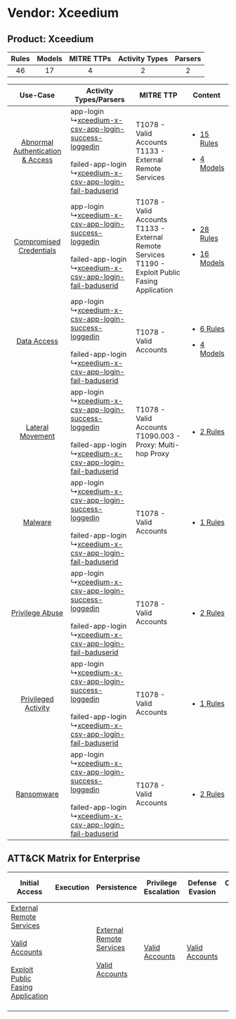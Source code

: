 Vendor: Xceedium
================
Product: Xceedium
-----------------
| Rules | Models | MITRE TTPs | Activity Types | Parsers |
|:-----:|:------:|:----------:|:--------------:|:-------:|
|  46   |   17   |     4      |       2        |    2    |

|    Use-Case    | Activity Types/Parsers    | MITRE TTP    | Content    |
|:----:| ---- | ---- | ---- |
| [Abnormal Authentication & Access](../../../UseCases/uc_abnormal_authentication_&_access.md) |  app-login<br> ↳[xceedium-x-csv-app-login-success-loggedin](Ps/pC_xceediumxcsvapploginsuccessloggedin.md)<br><br> failed-app-login<br> ↳[xceedium-x-csv-app-login-fail-baduserid](Ps/pC_xceediumxcsvapploginfailbaduserid.md)<br> | T1078 - Valid Accounts<br>T1133 - External Remote Services<br>    | [<ul><li>15 Rules</li></ul><ul><li>4 Models</li></ul>](RM/r_m_xceedium_xceedium_Abnormal_Authentication_&_Access.md) |
|          [Compromised Credentials](../../../UseCases/uc_compromised_credentials.md)          |  app-login<br> ↳[xceedium-x-csv-app-login-success-loggedin](Ps/pC_xceediumxcsvapploginsuccessloggedin.md)<br><br> failed-app-login<br> ↳[xceedium-x-csv-app-login-fail-baduserid](Ps/pC_xceediumxcsvapploginfailbaduserid.md)<br> | T1078 - Valid Accounts<br>T1133 - External Remote Services<br>T1190 - Exploit Public Fasing Application<br> | [<ul><li>28 Rules</li></ul><ul><li>16 Models</li></ul>](RM/r_m_xceedium_xceedium_Compromised_Credentials.md)         |
|    [Data Access](../../../UseCases/uc_data_access.md)    |  app-login<br> ↳[xceedium-x-csv-app-login-success-loggedin](Ps/pC_xceediumxcsvapploginsuccessloggedin.md)<br><br> failed-app-login<br> ↳[xceedium-x-csv-app-login-fail-baduserid](Ps/pC_xceediumxcsvapploginfailbaduserid.md)<br> | T1078 - Valid Accounts<br>    | [<ul><li>6 Rules</li></ul><ul><li>4 Models</li></ul>](RM/r_m_xceedium_xceedium_Data_Access.md)    |
|    [Lateral Movement](../../../UseCases/uc_lateral_movement.md)    |  app-login<br> ↳[xceedium-x-csv-app-login-success-loggedin](Ps/pC_xceediumxcsvapploginsuccessloggedin.md)<br><br> failed-app-login<br> ↳[xceedium-x-csv-app-login-fail-baduserid](Ps/pC_xceediumxcsvapploginfailbaduserid.md)<br> | T1078 - Valid Accounts<br>T1090.003 - Proxy: Multi-hop Proxy<br>    | [<ul><li>2 Rules</li></ul>](RM/r_m_xceedium_xceedium_Lateral_Movement.md)    |
|    [Malware](../../../UseCases/uc_malware.md)    |  app-login<br> ↳[xceedium-x-csv-app-login-success-loggedin](Ps/pC_xceediumxcsvapploginsuccessloggedin.md)<br><br> failed-app-login<br> ↳[xceedium-x-csv-app-login-fail-baduserid](Ps/pC_xceediumxcsvapploginfailbaduserid.md)<br> | T1078 - Valid Accounts<br>    | [<ul><li>1 Rules</li></ul>](RM/r_m_xceedium_xceedium_Malware.md)    |
|    [Privilege Abuse](../../../UseCases/uc_privilege_abuse.md)    |  app-login<br> ↳[xceedium-x-csv-app-login-success-loggedin](Ps/pC_xceediumxcsvapploginsuccessloggedin.md)<br><br> failed-app-login<br> ↳[xceedium-x-csv-app-login-fail-baduserid](Ps/pC_xceediumxcsvapploginfailbaduserid.md)<br> | T1078 - Valid Accounts<br>    | [<ul><li>2 Rules</li></ul>](RM/r_m_xceedium_xceedium_Privilege_Abuse.md)    |
|    [Privileged Activity](../../../UseCases/uc_privileged_activity.md)    |  app-login<br> ↳[xceedium-x-csv-app-login-success-loggedin](Ps/pC_xceediumxcsvapploginsuccessloggedin.md)<br><br> failed-app-login<br> ↳[xceedium-x-csv-app-login-fail-baduserid](Ps/pC_xceediumxcsvapploginfailbaduserid.md)<br> | T1078 - Valid Accounts<br>    | [<ul><li>1 Rules</li></ul>](RM/r_m_xceedium_xceedium_Privileged_Activity.md)    |
|    [Ransomware](../../../UseCases/uc_ransomware.md)    |  app-login<br> ↳[xceedium-x-csv-app-login-success-loggedin](Ps/pC_xceediumxcsvapploginsuccessloggedin.md)<br><br> failed-app-login<br> ↳[xceedium-x-csv-app-login-fail-baduserid](Ps/pC_xceediumxcsvapploginfailbaduserid.md)<br> | T1078 - Valid Accounts<br>    | [<ul><li>2 Rules</li></ul>](RM/r_m_xceedium_xceedium_Ransomware.md)    |

ATT&CK Matrix for Enterprise
----------------------------
| Initial Access                                                                                                                                                                                                                         | Execution | Persistence                                                                                                                                      | Privilege Escalation                                                | Defense Evasion                                                     | Credential Access | Discovery | Lateral Movement | Collection | Command and Control                                                                                                                       | Exfiltration | Impact |
| -------------------------------------------------------------------------------------------------------------------------------------------------------------------------------------------------------------------------------------- | --------- | ------------------------------------------------------------------------------------------------------------------------------------------------ | ------------------------------------------------------------------- | ------------------------------------------------------------------- | ----------------- | --------- | ---------------- | ---------- | ----------------------------------------------------------------------------------------------------------------------------------------- | ------------ | ------ |
| [External Remote Services](https://attack.mitre.org/techniques/T1133)<br><br>[Valid Accounts](https://attack.mitre.org/techniques/T1078)<br><br>[Exploit Public Fasing Application](https://attack.mitre.org/techniques/T1190)<br><br> |           | [External Remote Services](https://attack.mitre.org/techniques/T1133)<br><br>[Valid Accounts](https://attack.mitre.org/techniques/T1078)<br><br> | [Valid Accounts](https://attack.mitre.org/techniques/T1078)<br><br> | [Valid Accounts](https://attack.mitre.org/techniques/T1078)<br><br> |                   |           |                  |            | [Proxy: Multi-hop Proxy](https://attack.mitre.org/techniques/T1090/003)<br><br>[Proxy](https://attack.mitre.org/techniques/T1090)<br><br> |              |        |